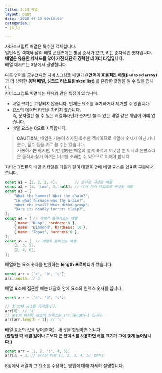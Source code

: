```yaml
---
title: 3.14 배열
layout: post
date: '2020-04-19 09:18:00'
categories:
- js_lj

---
```


자바스크립트 배열은 특수한 객체입니다.  
일반적인 객체와 달리 배열 콘텐츠에는 항상 순서가 있고, 키는 순차적인 숫자입니다.  
**배열은 유용한 메서드를 많이 가진 대단히 강력한 데이터 타입입니다.**  
배열 메서드는 8장에서 설명합니다.  

다른 언어를 공부했다면 자바스크립트 배열이 **C언어의 효율적인 배열(indexed array)** 과 더 강력한 **동적 배열, 링크드 리스트(linked list)** 를 혼합한 것임을 알 수 있을 겁니다.  
자바스크립트 배열에는 다음과 같은 특징이 있습니다.

* 배열 크기는 고정되지 않습니다. 언제든 요소를 추가하거나 제거할 수 있습니다.
* 요소의 데이터 타입을 가리지 않습니다.   
즉, 문자열만 쓸 수 있는 배열이라던가 숫자만 쓸 수 있는 배열 같은 개념이 아예 없습니다. 
* 배열 요소는 0으로 시작합니다.

> **CAUTION_** 배열은 기능이 추가된 특수한 객체이므로 배열에 숫자가 아닌 키나 분수, 음수 등을 키로 쓸 수는 있습니다.  
> **가능하기는 하지만,** 이런 행동은 배열의 설계 목적에 어긋날 뿐 아니라 혼란스러운 동작과 찾기 어려운 버그를 초래할 수 있으므로 피해야 합니다.

자바스크립트의 배열 리터럴은 다음과 같이 대괄호 안에 배열 요소를 쉼표로 구분해서 씁니다.

```javascript
const a1 = [1, 2, 3, 4];        // 숫자로 구성된 배열
const a2 = [1, 'two', 3, null]; // 여러 가지 타입으로 구성된 배열
const a3 = [
	"What the hammer? What the chain?",
	"In what furnace was thy brain?",
	"What the anvil? What dread grasp",
	"Dare its deadly terrors clasp?",
];
const a4 = [ // 객체가 들어가있는 배열
	{ name: "Ruby", hardness:9 },
	{ name: "Diamond", hardness: 10 },
	{ name: "Topaz", hardness:8 },
];
const a5 = [  // 배열이 들어있는 배열
	[1, 3, 5],
	[2, 4, 6],
];
```

배열에는 요소 숫자를 반환하는 **length 프로퍼티**가 있습니다.

```javascript
const arr = ['a', 'b', 'c'];
arr.length; // 3
```

배열 요소에 접근할 때는 대괄호 안에 요소의 인덱스 숫자를 씁니다.

```javascript
const arr = ['a', 'b', 'c'];

// 첫 번째 요소를 가져옵니다.
arr[0]; // 'a'
// arr의 마지막 요소의 인덱스는 arr.length-1 입니다.
arr[arr.length - 1]; // 'c'
```

배열 요소의 값을 덮어쓸 때는 새 값을 할당하면 됩니다.  
**(할당할 때 배열 길이나 그보다 큰 인덱스를 사용하면 배열 크기가 그에 맞게 늘어납니다.)**

```javascript
const arr = [1, 2, 'c', 4, 5];
arr[2] = 3; // arr은 이제 [1, 2, 3, 4, 5] 입니다.
```

8장에서 배열과 그 요소를 수정하는 방법에 대해 자세히 설명합니다.
